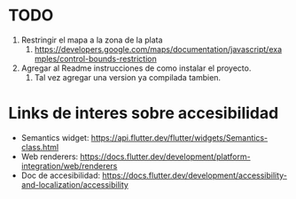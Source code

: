 # TODO

1. Restringir el mapa a la zona de la plata
   1. https://developers.google.com/maps/documentation/javascript/examples/control-bounds-restriction
2. Agregar al Readme instrucciones de como instalar el proyecto.
   1. Tal vez agregar una version ya compilada tambien.


# Links de interes sobre accesibilidad

* Semantics widget: https://api.flutter.dev/flutter/widgets/Semantics-class.html
* Web renderers: https://docs.flutter.dev/development/platform-integration/web/renderers
* Doc de accesibilidad: https://docs.flutter.dev/development/accessibility-and-localization/accessibility

